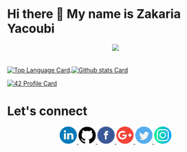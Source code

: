 # Hi there 👋 My name is Zakaria Yacoubi
<p align="center"> 
  <img src="https://user-images.githubusercontent.com/49567393/132992023-9715d770-4225-497a-9eea-041e3d037186.gif" /><br><br>
</p>
<!-- Top Languages Card      -->
<a href="">
  <img align="center" alt="Top Language Card" src="https://github-readme-stats.vercel.app/api/top-langs/?username=YOPll&theme=dark" />
</a>
<!-- GitHub Stats Card      -->
<a href="https://github.com/AyoubHolmes">
  <img align="center" alt="Github stats Card" src="https://github-readme-stats.vercel.app/api?username=YOPll&line_height=40&show_icons=true&theme=dark" />
</a>

[![42 Profile Card](https://1337-readme.vercel.app/api/profile?cursus=c-piscine&dark=true&login=zyacoubi
)](https://github.com/mohouyizme/1337-readme)

<!--[![42 Profile Card](https://1337-readme.vercel.app/api/profile?cursus=42&dark=true&email=hide&login=zyacoubi)](https://github.com/mohouyizme/1337-readme)-->
# Let's connect
<p align="center">
<a href="https://www.linkedin.com/in/zyacoubi">
 <img src="/logos/linkedin.png" width="40" />
</a>
<a href="https://github.com/YOPll">
 <img src="/logos/github-logo.png" width="40" />
</a>
<a href="https://www.facebook.com/Yopi.Mrx">
 <img src="/logos/facebook.png" width="40" />
</a>
<a href="zyacoubi1337@gmail.com">
 <img src="/logos/google-plus.png" width="40" />
</a>
<a href="https://twitter.com/Ga10Mrx">
 <img src="/logos/twitter.png" width="40" />
</a>
<a href="https://www.instagram.com/yopi.v.2/">
 <img src="/logos/instagram.png" width="40" />
</a>
  </p>
<!--
**YOPll/YOPll** is a ✨ _special_ ✨ repository because its `README.md` (this file) appears on your GitHub profile.

Here are some ideas to get you started:

- 🔭 I’m currently working on ...
- 🌱 I’m currently learning ...
- 👯 I’m looking to collaborate on ...
- 🤔 I’m looking for help with ...
- 💬 Ask me about ...
- 📫 How to reach me: ...
- 😄 Pronouns: ...
- ⚡ Fun fact: ...
-->
